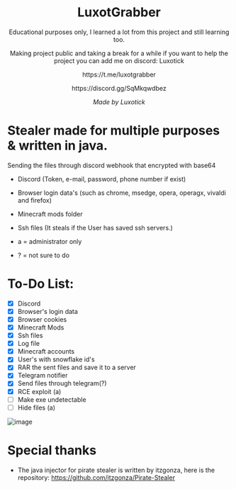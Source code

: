 <h1 align="center"> LuxotGrabber </h1>

<p align="center"> Educational purposes only, I learned a lot from this project and still learning too. </p>
<p align="center"> Making project public and taking a break for a while if you want to help the project you can add me on discord: Luxotick </p>
<p align="center"> https://t.me/luxotgrabber </p>
<p align="center"> https://discord.gg/SqMkqwdbez </p>

<p align="center"> <i> Made by Luxotick </i> </p>

# Stealer made for multiple purposes & written in java.
Sending the files through discord webhook that encrypted with base64

- Discord (Token, e-mail, password, phone number if exist)
- Browser login data's (such as chrome, msedge, opera, operagx, vivaldi and firefox)
- Minecraft mods folder
- Ssh files (It steals if the User has saved ssh servers.)
 
- a = administrator only
- ? = not sure to do

# To-Do List:
- [x] Discord
- [x] Browser's login data
- [x] Browser cookies
- [x] Minecraft Mods
- [x] Ssh files
- [x] Log file
- [x] Minecraft accounts
- [x] User's with snowflake id's
- [x] RAR the sent files and save it to a server
- [x] Telegram notifier
- [x] Send files through telegram(?)
- [x] RCE exploit (a)
- [ ] Make exe undetectable
- [ ] Hide files (a)

![image](https://github.com/Luxotick/LuxotGrabber/assets/76044365/3da445cb-a076-46a3-a68d-0bc701f90641)


# Special thanks
- The java injector for pirate stealer is written by itzgonza, here is the repository: https://github.com/itzgonza/Pirate-Stealer
